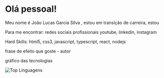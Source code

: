 # Olá pessoal! 

Meu nome é João Lucas Garcia Silva , estou em transição de carreira, estou 


Para me encontrar: 
redes sociais profissionais 
youtube, linkedin, instagram

Hard Skills: 
html5, css3, javascript, typescript, react, nodejs





frase de efeito que goste - autor 

gráfico das tecnologias 

![Top Linguagens](https://github-readme-stats.vercel.app/api/top-langs/?username=joaolgs-dev&theme=tokyonight&custom_title=Top%20%Linguagens)

<!--
**joaolgs-dev/joaolgs-dev** is a ✨ _special_ ✨ repository because its `README.md` (this file) appears on your GitHub profile.

Here are some ideas to get you started:

- 🔭 I’m currently working on ...
- 🌱 I’m currently learning ...
- 👯 I’m looking to collaborate on ...
- 🤔 I’m looking for help with ...
- 💬 Ask me about ...
- 📫 How to reach me: ...
- 😄 Pronouns: ...
- ⚡ Fun fact: ...
-->
